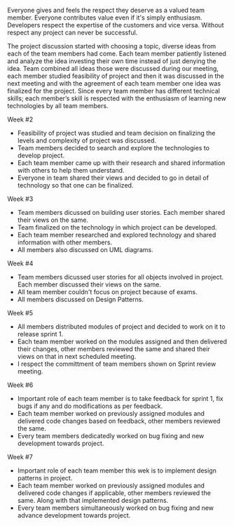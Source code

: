 Everyone gives and feels the respect they deserve as a valued team member. Everyone contributes value even if it's simply enthusiasm. Developers respect the expertise of the customers and vice versa. Without respect any project can never be successful.
 
The project discussion started with choosing a topic, diverse ideas from each of the team members had come. Each team member patiently listened and analyze the idea investing their own time instead of just denying the idea.
Team combined all ideas those were discussed during our meeting, each member studied feasibility of project and then it was discussed in the next meeting and with the agreement of each team member one idea was finalized for the project.
Since every team member has different technical skills; each member’s skill is respected with the enthusiasm of learning new technologies by all team members.

Week #2

* Feasibility of project was studied and team decision on finalizing the levels and complexity of project was discussed. 
* Team members decided to search and explore the technologies to develop project.
* Each team member came up with their research and shared information with others to help them understand.
* Everyone in team shared their views and decided to go in detail of technology so that one can be finalized.

Week #3

* Team members dicussed on building user stories. Each member shared their views on the same. 
* Team finalized on the technology in which project can be developed.
* Each team member researched and explored technology and shared information with other members.
* All members also discussed on UML diagrams.

Week #4

* Team members dicussed user stories for all objects involved in project. Each member discussed their views on the same.
* All team member couldn't focus on project because of exams.
* All members discussed on Design Patterns.


Week #5

* All members distributed modules of project and decided to work on it to release sprint 1.
* Each team member worked on the modules assigned and then delivered their changes, other members reviewed the same and shared their views on that in next scheduled meeting.
* I respect the committment of team members shown on Sprint review meeting.

Week #6

* Important role of each team member is to take feedback for sprint 1, fix bugs if any and do modifications as per feedback.
* Each team member worked on previously assigned modules and delivered code changes based on feedback, other members reviewed the same.
* Every team members dedicatedly worked on bug fixing and new development towards project.

Week #7

* Important role of each team member this wek is to implement design patterns in project.
* Each team member worked on previously assigned modules and delivered code changes if applicable, other members reviewed the same. Along with that implemented design patterns.
* Every team members simultaneously worked on bug fixing and new advance development towards project.